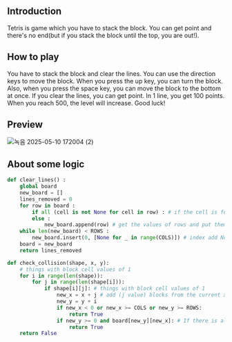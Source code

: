 ## Introduction
Tetris is game which you have to stack the block. You can get point and there's no end(but if you stack the block until the top, you are out!).
## How to play 
You have to stack the block and clear the lines. You can use the direction keys to move the block. 
When you press the up key, you can turn the block. Also, when you press the space key, you can move the block to the bottom at once. 
If you clear the lines, you can get point. In 1 line, you get 100 points. When you reach 500, the level will increase.
Good luck!
## Preview
![녹음 2025-05-10 172004 (2)](https://github.com/user-attachments/assets/045a304d-65b7-42a9-ab62-a6e9564cfc28)
## About some logic

```python
def clear_lines() :
    global board 
    new_board = []
    lines_removed = 0
    for row in board :
        if all (cell is not None for cell in row) : # if the cell is full
        else :     
            new_board.append(row) # get the values of rows and put them in new_board 
    while len(new_board) < ROWS :
        new_board.insert(0, [None for _ in range(COLS)]) # index add None to the 0th digit
    board = new_board
    return lines_removed  

```
```python
def check_collision(shape, x, y):
    # things with block cell values of 1
    for i in range(len(shape)):
        for j in range(len(shape[i])):
            if shape[i][j]: # things with block cell values of 1
                new_x = x + j # add (j value) blocks from the current x position -> Move blocks from the current position
                new_y = y + i
                if new_x < 0 or new_x >= COLS or new_y >= ROWS:
                    return True
                if new_y >= 0 and board[new_y][new_x]: # If there is already a value (1) in the new_y, new_x digits, it means that there is an existing block -> conflicts with the existing block.
                    return True
    return False

```
